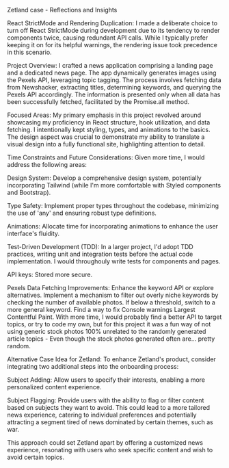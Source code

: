 Zetland case - Reflections and Insights

React StrictMode and Rendering Duplication:
I made a deliberate choice to turn off React StrictMode during development due to its tendency to render components twice, causing redundant API calls. While I typically prefer keeping it on for its helpful warnings, the rendering issue took precedence in this scenario.

Project Overview:
I crafted a news application comprising a landing page and a dedicated news page. The app dynamically generates images using the Pexels API, leveraging topic tagging. The process involves fetching data from Newshacker, extracting titles, determining keywords, and querying the Pexels API accordingly. The information is presented only when all data has been successfully fetched, facilitated by the Promise.all method.

Focused Areas:
My primary emphasis in this project revolved around showcasing my proficiency in React structure, hook utilization, and data fetching. I intentionally kept styling, types, and animations to the basics. The design aspect was crucial to demonstrate my ability to translate a visual design into a fully functional site, highlighting attention to detail.

Time Constraints and Future Considerations:
Given more time, I would address the following areas:

Design System: Develop a comprehensive design system, potentially incorporating Tailwind (while I'm more comfortable with Styled components and Bootstrap).

Type Safety: Implement proper types throughout the codebase, minimizing the use of 'any' and ensuring robust type definitions.

Animations: Allocate time for incorporating animations to enhance the user interface's fluidity.

Test-Driven Development (TDD): In a larger project, I'd adopt TDD practices, writing unit and integration tests before the actual code implementation. I would throughouly write tests for components and pages.

API keys: Stored more secure. 

Pexels Data Fetching Improvements: Enhance the keyword API or explore alternatives.
Implement a mechanism to filter out overly niche keywords by checking the number of available photos. If below a threshold, switch to a more general keyword.
Find a way to fix Console warnings Largest Contentful Paint. 
With more time, I would probably find a better API to target topics, or try to code my own, but for this project it was a fun way of not using generic stock photos 100% unrelated to the randomly generated article topics - Even though the stock photos generated often are... pretty random. 


Alternative Case Idea for Zetland:
To enhance Zetland's product, consider integrating two additional steps into the onboarding process:

Subject Adding:
Allow users to specify their interests, enabling a more personalized content experience.

Subject Flagging:
Provide users with the ability to flag or filter content based on subjects they want to avoid. This could lead to a more tailored news experience, catering to individual preferences and potentially attracting a segment tired of news dominated by certain themes, such as war.

This approach could set Zetland apart by offering a customized news experience, resonating with users who seek specific content and wish to avoid certain topics.
